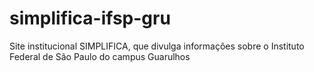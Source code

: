 # simplifica-ifsp-gru
Site institucional SIMPLIFICA, que divulga informações sobre o Instituto Federal de São Paulo do campus Guarulhos
